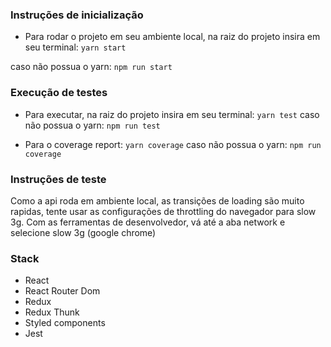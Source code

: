 ### Instruções de inicialização

- Para rodar o projeto em seu ambiente local, na raiz do projeto insira em seu terminal:
  `yarn start`

caso não possua o yarn: `npm run start`

### Execução de testes

- Para executar, na raiz do projeto insira em seu terminal:
  `yarn test`
  caso não possua o yarn: `npm run test`

- Para o coverage report:
  `yarn coverage`
  caso não possua o yarn: `npm run coverage`

### Instruções de teste

Como a api roda em ambiente local, as transições de loading são muito rapidas, tente usar
as configurações de throttling do navegador para slow 3g. Com as ferramentas de desenvolvedor,
vá até a aba network e selecione slow 3g (google chrome)

### Stack

- React
- React Router Dom
- Redux
- Redux Thunk
- Styled components
- Jest
